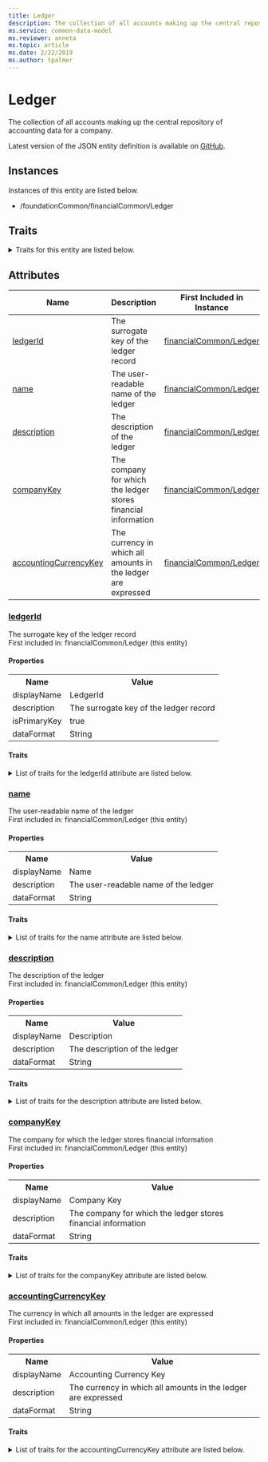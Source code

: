 ```yaml
---
title: Ledger
description: The collection of all accounts making up the central repository of accounting data for a company.
ms.service: common-data-model
ms.reviewer: anneta
ms.topic: article
ms.date: 2/22/2019
ms.author: tpalmer
---
```


# Ledger

The collection of all accounts making up the central repository of accounting data for a company.  
  
 Latest version of the JSON entity definition is available on <a href="https://github.com/Microsoft/CDM/tree/master/schemaDocuments/core/applicationCommon/foundationCommon/financialCommon/Ledger.cdm.json" target="_blank">GitHub</a>.  

## Instances

Instances of this entity are listed below.  

- /foundationCommon/financialCommon/Ledger  

## Traits

<details>
<summary>Traits for this entity are listed below.  
</summary>

- **is.CDM.entityVersion**  
  <table><tr><th>Parameter</th><th>Value</th><th>Data type</th><th>Explanation</th></tr><tr><td>versionNumber</td><td>0.8.1</td><td>string</td><td>semantic version number of the entity</td></tr></table>

- **is.identifiedBy**  
  names a specifc identity attribute to use with an entity  <table><tr><th>Parameter</th><th>Value</th><th>Data type</th><th>Explanation</th></tr><tr><td>attribute</td><td>[Ledger/hasAttributes/ledgerId](#ledgerId)</td><td>attribute</td><td></td></tr></table>

- **is.CDM.attributeGroup**  
  identifies standard groups of attributes in CDM entities.  <table><tr><th>Parameter</th><th>Value</th><th>Data type</th><th>Explanation</th></tr><tr><td>groupList</td><td><table><tr><th>attributeGroupReference</th></tr><tr><td>/core/applicationCommon/foundationCommon<br>/financeCommon/Ledger.cdm.json/Ledger<br>/hasAttributes/attributesAddedAtThisScope</td></tr></table></td><td>entity</td><td></td></tr></table>

- **is.localized.displayedAs**  
  Holds the list of language specific display text for an object.  <table><tr><th>Parameter</th><th>Value</th><th>Data type</th><th>Explanation</th></tr><tr><td>localizedDisplayText</td><td><table><tr><th>languageTag</th><th>displayText</th></tr><tr><td>en</td><td>Ledger</td></tr></table></td><td>entity</td><td>a reference to the constant entity holding the list of localized text</td></tr></table>

- **is.localized.describedAs**  
  Holds the list of language specific descriptive text for an object.  <table><tr><th>Parameter</th><th>Value</th><th>Data type</th><th>Explanation</th></tr><tr><td>localizedDisplayText</td><td><table><tr><th>languageTag</th><th>displayText</th></tr><tr><td>en</td><td>The collection of all accounts making up the central repository of accounting data for a company.</td></tr></table></td><td>entity</td><td>a reference to the constant entity holding the list of localized text</td></tr></table>

</details>

## Attributes

|Name|Description|First Included in Instance|
|---|---|---|
|[ledgerId](#ledgerId)|The surrogate key of the ledger record|<a href="Ledger.md" target="_blank">financialCommon/Ledger</a>|
|[name](#name)|The user-readable name of the ledger|<a href="Ledger.md" target="_blank">financialCommon/Ledger</a>|
|[description](#description)|The description of the ledger|<a href="Ledger.md" target="_blank">financialCommon/Ledger</a>|
|[companyKey](#companyKey)|The company for which the ledger stores financial information|<a href="Ledger.md" target="_blank">financialCommon/Ledger</a>|
|[accountingCurrencyKey](#accountingCurrencyKey)|The currency in which all amounts in the ledger are expressed|<a href="Ledger.md" target="_blank">financialCommon/Ledger</a>|

### <a href=#ledgerId name="ledgerId">ledgerId</a>

The surrogate key of the ledger record  
First included in: financialCommon/Ledger (this entity)  

#### Properties

<table><tr><th>Name</th><th>Value</th></tr><tr><td>displayName</td><td>LedgerId</td></tr><tr><td>description</td><td>The surrogate key of the ledger record</td></tr><tr><td>isPrimaryKey</td><td>true</td></tr><tr><td>dataFormat</td><td>String</td></tr></table>

#### Traits

<details>
<summary>List of traits for the ledgerId attribute are listed below.</summary>

- **is.dataFormat.character**  
- **is.dataFormat.big**  
- **is.dataFormat.array**  
- **is.identifiedBy**  
names a specifc identity attribute to use with an entity  <table><tr><th>Parameter</th><th>Value</th><th>Data type</th><th>Explanation</th></tr><tr><td>attribute</td><td>[Ledger/hasAttributes/ledgerId](#ledgerId)</td><td>attribute</td><td></td></tr></table>

- **is.localized.displayedAs**  
Holds the list of language specific display text for an object.  <table><tr><th>Parameter</th><th>Value</th><th>Data type</th><th>Explanation</th></tr><tr><td>localizedDisplayText</td><td><table><tr><th>languageTag</th><th>displayText</th></tr><tr><td>en</td><td>LedgerId</td></tr></table></td><td>entity</td><td>a reference to the constant entity holding the list of localized text</td></tr></table>

- **is.localized.describedAs**  
Holds the list of language specific descriptive text for an object.  <table><tr><th>Parameter</th><th>Value</th><th>Data type</th><th>Explanation</th></tr><tr><td>localizedDisplayText</td><td><table><tr><th>languageTag</th><th>displayText</th></tr><tr><td>en</td><td>The surrogate key of the ledger record</td></tr></table></td><td>entity</td><td>a reference to the constant entity holding the list of localized text</td></tr></table>

</details>

### <a href=#name name="name">name</a>

The user-readable name of the ledger  
First included in: financialCommon/Ledger (this entity)  

#### Properties

<table><tr><th>Name</th><th>Value</th></tr><tr><td>displayName</td><td>Name</td></tr><tr><td>description</td><td>The user-readable name of the ledger</td></tr><tr><td>dataFormat</td><td>String</td></tr></table>

#### Traits

<details>
<summary>List of traits for the name attribute are listed below.</summary>

- **is.dataFormat.character**  
- **is.dataFormat.big**  
- **is.dataFormat.array**  
- **means.identity.name**  
- **is.localized.displayedAs**  
Holds the list of language specific display text for an object.  <table><tr><th>Parameter</th><th>Value</th><th>Data type</th><th>Explanation</th></tr><tr><td>localizedDisplayText</td><td><table><tr><th>languageTag</th><th>displayText</th></tr><tr><td>en</td><td>Name</td></tr></table></td><td>entity</td><td>a reference to the constant entity holding the list of localized text</td></tr></table>

- **is.localized.describedAs**  
Holds the list of language specific descriptive text for an object.  <table><tr><th>Parameter</th><th>Value</th><th>Data type</th><th>Explanation</th></tr><tr><td>localizedDisplayText</td><td><table><tr><th>languageTag</th><th>displayText</th></tr><tr><td>en</td><td>The user-readable name of the ledger</td></tr></table></td><td>entity</td><td>a reference to the constant entity holding the list of localized text</td></tr></table>

</details>

### <a href=#description name="description">description</a>

The description of the ledger  
First included in: financialCommon/Ledger (this entity)  

#### Properties

<table><tr><th>Name</th><th>Value</th></tr><tr><td>displayName</td><td>Description</td></tr><tr><td>description</td><td>The description of the ledger</td></tr><tr><td>dataFormat</td><td>String</td></tr></table>

#### Traits

<details>
<summary>List of traits for the description attribute are listed below.</summary>

- **is.dataFormat.character**  
- **is.dataFormat.big**  
- **is.dataFormat.array**  
- **means.reference.description**  
- **is.localized.displayedAs**  
Holds the list of language specific display text for an object.  <table><tr><th>Parameter</th><th>Value</th><th>Data type</th><th>Explanation</th></tr><tr><td>localizedDisplayText</td><td><table><tr><th>languageTag</th><th>displayText</th></tr><tr><td>en</td><td>Description</td></tr></table></td><td>entity</td><td>a reference to the constant entity holding the list of localized text</td></tr></table>

- **is.localized.describedAs**  
Holds the list of language specific descriptive text for an object.  <table><tr><th>Parameter</th><th>Value</th><th>Data type</th><th>Explanation</th></tr><tr><td>localizedDisplayText</td><td><table><tr><th>languageTag</th><th>displayText</th></tr><tr><td>en</td><td>The description of the ledger</td></tr></table></td><td>entity</td><td>a reference to the constant entity holding the list of localized text</td></tr></table>

</details>

### <a href=#companyKey name="companyKey">companyKey</a>

The company for which the ledger stores financial information  
First included in: financialCommon/Ledger (this entity)  

#### Properties

<table><tr><th>Name</th><th>Value</th></tr><tr><td>displayName</td><td>Company Key</td></tr><tr><td>description</td><td>The company for which the ledger stores financial information</td></tr><tr><td>dataFormat</td><td>String</td></tr></table>

#### Traits

<details>
<summary>List of traits for the companyKey attribute are listed below.</summary>

- **is.dataFormat.character**  
- **is.dataFormat.big**  
- **is.dataFormat.array**  
- **is.localized.displayedAs**  
Holds the list of language specific display text for an object.  <table><tr><th>Parameter</th><th>Value</th><th>Data type</th><th>Explanation</th></tr><tr><td>localizedDisplayText</td><td><table><tr><th>languageTag</th><th>displayText</th></tr><tr><td>en</td><td>Company Key</td></tr></table></td><td>entity</td><td>a reference to the constant entity holding the list of localized text</td></tr></table>

- **is.localized.describedAs**  
Holds the list of language specific descriptive text for an object.  <table><tr><th>Parameter</th><th>Value</th><th>Data type</th><th>Explanation</th></tr><tr><td>localizedDisplayText</td><td><table><tr><th>languageTag</th><th>displayText</th></tr><tr><td>en</td><td>The company for which the ledger stores financial information</td></tr></table></td><td>entity</td><td>a reference to the constant entity holding the list of localized text</td></tr></table>

- **is.linkedEntity.identifier**  
Marks the attribute(s) that hold foreign key references to a linked (used as an attribute) entity. This attribute is added to the resolved entity to enumerate the referenced entities.  

</details>

### <a href=#accountingCurrencyKey name="accountingCurrencyKey">accountingCurrencyKey</a>

The currency in which all amounts in the ledger are expressed  
First included in: financialCommon/Ledger (this entity)  

#### Properties

<table><tr><th>Name</th><th>Value</th></tr><tr><td>displayName</td><td>Accounting Currency Key</td></tr><tr><td>description</td><td>The currency in which all amounts in the ledger are expressed</td></tr><tr><td>dataFormat</td><td>String</td></tr></table>

#### Traits

<details>
<summary>List of traits for the accountingCurrencyKey attribute are listed below.</summary>

- **is.dataFormat.character**  
- **is.dataFormat.big**  
- **is.dataFormat.array**  
- **is.localized.displayedAs**  
Holds the list of language specific display text for an object.  <table><tr><th>Parameter</th><th>Value</th><th>Data type</th><th>Explanation</th></tr><tr><td>localizedDisplayText</td><td><table><tr><th>languageTag</th><th>displayText</th></tr><tr><td>en</td><td>Accounting Currency Key</td></tr></table></td><td>entity</td><td>a reference to the constant entity holding the list of localized text</td></tr></table>

- **is.localized.describedAs**  
Holds the list of language specific descriptive text for an object.  <table><tr><th>Parameter</th><th>Value</th><th>Data type</th><th>Explanation</th></tr><tr><td>localizedDisplayText</td><td><table><tr><th>languageTag</th><th>displayText</th></tr><tr><td>en</td><td>The currency in which all amounts in the ledger are expressed</td></tr></table></td><td>entity</td><td>a reference to the constant entity holding the list of localized text</td></tr></table>

- **is.linkedEntity.identifier**  
Marks the attribute(s) that hold foreign key references to a linked (used as an attribute) entity. This attribute is added to the resolved entity to enumerate the referenced entities.  

</details>
